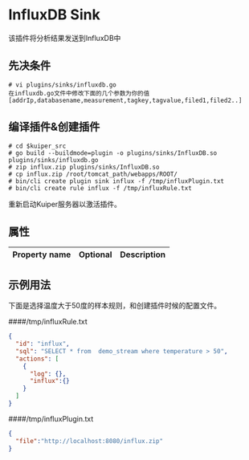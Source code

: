# InfluxDB Sink

该插件将分析结果发送到InfluxDB中

## 先决条件
```shell
# vi plugins/sinks/influxdb.go
在influxdb.go文件中修改下面的几个参数为你的值
[addrIp,databasename,measurement,tagkey,tagvalue,filed1,filed2..]
```

## 编译插件&创建插件

```shell
# cd $kuiper_src
# go build --buildmode=plugin -o plugins/sinks/InfluxDB.so plugins/sinks/influxdb.go
# zip influx.zip plugins/sinks/InfluxDB.so
# cp influx.zip /root/tomcat_path/webapps/ROOT/
# bin/cli create plugin sink influx -f /tmp/influxPlugin.txt
# bin/cli create rule influx -f /tmp/influxRule.txt
```

重新启动Kuiper服务器以激活插件。

## 属性

| Property name | Optional | Description                                                  |
| ------------- | -------- | ------------------------------------------------------------ |

## 示例用法

下面是选择温度大于50度的样本规则，和创建插件时候的配置文件。

####/tmp/influxRule.txt
```json
{
  "id": "influx",
  "sql": "SELECT * from  demo_stream where temperature > 50",
  "actions": [
    {
      "log": {},
      "influx":{}
    }
  ]
}
```
####/tmp/influxPlugin.txt
```json
{
  "file":"http://localhost:8080/influx.zip"
}
```

